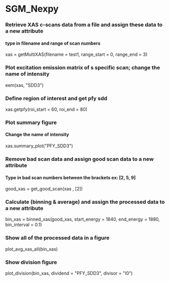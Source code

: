 # SGM_Nexpy

### Retrieve XAS c-scans data from a file and assign these data to a new attribute
#### type in filename and range of scan numbers
xas = getMultiXAS(filename = test1, range_start = 0, range_end = 3)

### Plot excitation emission matrix of s specific scan; change the name of intensity
eem(xas, "SDD3")

### Define region of interest and get pfy sdd
xas.getpfy(roi_start = 60, roi_end = 80)

### Plot summary figure
#### Change the name of intensity
xas.summary_plot("PFY_SDD3")

### Remove bad scan data and assign good scan data to a new attribute
#### Type in bad scan numbers between the brackets ex: [2, 5, 9]
good_xas = get_good_scan(xas , [2])

### Calculate (binning & average) and assign the processed data to a new attribute
bin_xas = binned_xas(good_xas, start_energy = 1840, end_energy = 1880, bin_interval = 0.1)

### Show all of the processed data in a figure
plot_avg_xas_all(bin_xas)

### Show division figure
plot_division(bin_xas, dividend = "PFY_SDD3", divisor = "I0")
